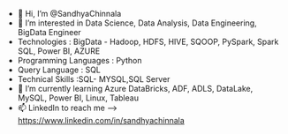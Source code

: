 - 👋 Hi, I’m @SandhyaChinnala
- 👀 I’m interested in Data Science, Data Analysis, Data Engineering, BigData Engineer
- Technologies : BigData - Hadoop, HDFS, HIVE, SQOOP, PySpark, Spark SQL, Power BI, AZURE
- Programming Languages : Python
- Query Language : SQL
- Technical Skills :SQL- MYSQL,SQL Server
- 🌱 I’m currently learning Azure DataBricks, ADF, ADLS, DataLake, MySQL, Power BI, Linux, Tableau
- 📫 LinkedIn to reach me --> https://www.linkedin.com/in/sandhyachinnala

<!---
SandhyaChinnala/SandhyaChinnala is a ✨ special ✨ repository because its `README.md` (this file) appears on your GitHub profile.
You can click the Preview link to take a look at your changes.
--->

